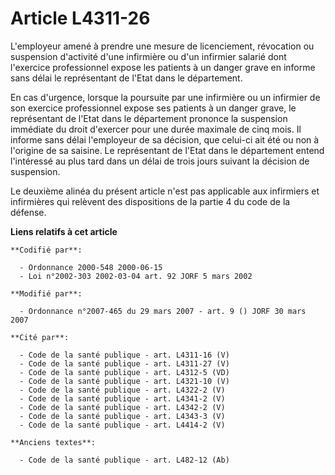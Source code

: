 # Article L4311-26

L'employeur amené à prendre une mesure de licenciement, révocation ou suspension d'activité d'une infirmière ou d'un
infirmier salarié dont l'exercice professionnel expose les patients à un danger grave en informe sans délai le représentant
de l'Etat dans le département.

En cas d'urgence, lorsque la poursuite par une infirmière ou un infirmier de son exercice professionnel expose ses patients à
un danger grave, le représentant de l'Etat dans le département prononce la suspension immédiate du droit d'exercer pour une
durée maximale de cinq mois. Il informe sans délai l'employeur de sa décision, que celui-ci ait été ou non à l'origine de sa
saisine. Le représentant de l'Etat dans le département entend l'intéressé au plus tard dans un délai de trois jours suivant
la décision de suspension.

Le deuxième alinéa du présent article n'est pas applicable aux infirmiers et infirmières qui relèvent des dispositions de la
partie 4 du code de la défense.

**Liens relatifs à cet article**

	**Codifié par**:

	  - Ordonnance 2000-548 2000-06-15
	  - Loi n°2002-303 2002-03-04 art. 92 JORF 5 mars 2002

	**Modifié par**:

	  - Ordonnance n°2007-465 du 29 mars 2007 - art. 9 () JORF 30 mars 2007

	**Cité par**:

	  - Code de la santé publique - art. L4311-16 (V)
	  - Code de la santé publique - art. L4311-27 (V)
	  - Code de la santé publique - art. L4312-5 (VD)
	  - Code de la santé publique - art. L4321-10 (V)
	  - Code de la santé publique - art. L4322-2 (V)
	  - Code de la santé publique - art. L4341-2 (V)
	  - Code de la santé publique - art. L4342-2 (V)
	  - Code de la santé publique - art. L4343-3 (V)
	  - Code de la santé publique - art. L4414-2 (V)

	**Anciens textes**:

	  - Code de la santé publique - art. L482-12 (Ab)
